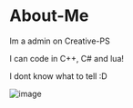 # About-Me


Im a admin on Creative-PS

I can code in C++, C# and lua!

I dont know what to tell :D

![image](https://user-images.githubusercontent.com/129989577/230170618-312c3f65-4c63-4de7-8170-c4b041bf55b4.png)
